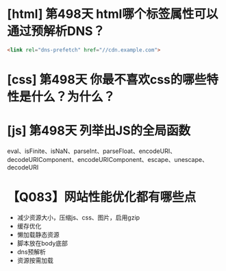 # [html] 第498天 html哪个标签属性可以通过预解析DNS？

```html
<link rel="dns-prefetch" href="//cdn.example.com">
```

# [css] 第498天 你最不喜欢css的哪些特性是什么？为什么？

# [js] 第498天 列举出JS的全局函数

eval、isFinite、isNaN、parseInt、parseFloat、encodeURI、decodeURIComponent、encodeURIComponent、escape、unescape、decodeURI

# 【Q083】网站性能优化都有哪些点

- 减少资源大小，压缩js、css、图片，启用gzip
- 缓存优化
- 懒加载静态资源
- 脚本放在body底部
- dns预解析
- 资源按需加载

